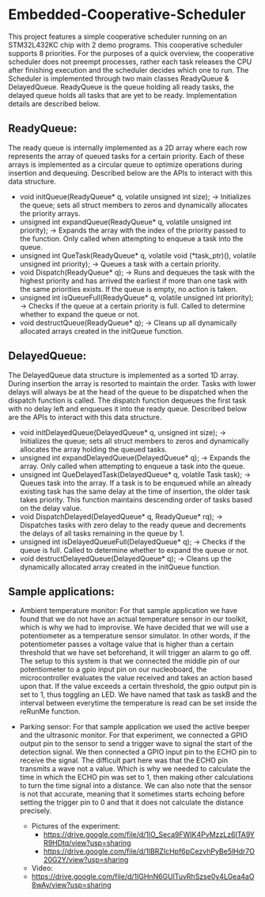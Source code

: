 # Embedded-Cooperative-Scheduler

This project features a simple cooperative scheduler running on an STM32L432KC chip with 2 demo programs. This cooperative scheduler supports 8 priorities. For the purposes of a quick overview, the cooperative scheduler does not preempt processes, rather each task releases the CPU after finishing execution and the scheduler decides which one to run. The Scheduler is implemented through two main classes ReadyQueue & DelayedQueue. ReadyQueue is the queue holding all ready tasks, the delayed queue holds all tasks that are yet to be ready. Implementation details are described below.

## ReadyQueue:

The ready queue is internally implemented as a 2D array where each row represents the array of queued tasks for a certain priority. Each of these arrays is implemented as a circular queue to optimize operations during insertion and dequeuing. Described below are the APIs to interact with this data structure.

* void initQueue(ReadyQueue* q, volatile unsigned int size); -> Initializes the queue; sets all struct members to zeros and dynamically allocates the priority arrays.
* unsigned int expandQueue(ReadyQueue* q, volatile unsigned int priority); -> Expands the array with the index of the priority passed to the function. Only called when attempting to enqueue a task into the queue.
* unsigned int QueTask(ReadyQueue* q, volatile void (*task_ptr)(), volatile unsigned int priority); -> Queues a task with a certain priority.
* void Dispatch(ReadyQueue* q); -> Runs and dequeues the task with the highest priority and has arrived the earliest if more than one task with the same priorities exists. If the queue is empty, no action is taken.
* unsigned int isQueueFull(ReadyQueue* q, volatile unsigned int priority); -> Checks if the queue at a certain priority is full. Called to determine whether to expand the queue or not.
* void destructQueue(ReadyQueue* q); -> Cleans up all dynamically allocated arrays created in the initQueue function.


## DelayedQueue:

The DelayedQueue data structure is implemented as a sorted 1D array. During insertion the array is resorted to maintain the order. Tasks with lower delays will always be at the head of the queue to be dispatched when the dispatch function is called. The dispatch function dequeues the first task with no delay left and enqueues it into the ready queue. Described below are the APIs to interact with this data structure.

* void initDelayedQueue(DelayedQueue* q, unsigned int size); -> Initializes the queue; sets all struct members to zeros and dynamically allocates the array holding the queued tasks.
* unsigned int expandDelayedQueue(DelayedQueue* q); -> Expands the array. Only called when attempting to enqueue a task into the queue.
* unsigned int QueDelayedTask(DelayedQueue* q, volatile Task task); -> Queues task into the array. If a task is to be enqueued while an already existing task has the same delay at the time of insertion, the older task takes priority. This function maintains descending order of tasks based on the delay value.
* void DispatchDelayed(DelayedQueue* q, ReadyQueue* rq); -> Dispatches tasks with zero delay to the ready queue and decrements the delays of all tasks remaining in the queue by 1.
* unsigned int isDelayedQueueFull(DelayedQueue* q); -> Checks if the queue is full. Called to determine whether to expand the queue or not.
* void destructDelayedQueue(DelayedQueue* q); -> Cleans up the dynamically allocated array created in the initQueue function.

## Sample applications:

* Ambient temperature monitor: For that sample application we have found that we do not have an actual temperature sensor in our toolkit, which is why we had to improvise. We have decided that we will use a potentiometer as a temperature sensor simulator. In other words, if the potentiometer passes a voltage value that is higher than a certain threshold that we have set beforehand, it will trigger an alarm to go off. The setup to this system is that we connected the middle pin of our potentiometer to a gpio input pin on our nucleoboard, the microcontroller evaluates the value received and takes an action based upon that. If the value exceeds a certain threshold, the gpio output pin is set to 1, thus toggling an LED. We have named that task as taskB and the interval between everytime the temperature is read can be set inside the reRunMe function. 

* Parking sensor: For that sample application we used the active beeper and the ultrasonic monitor. For that experiment, we connected a GPIO output pin to the sensor to send a trigger wave to signal the start of the detection signal. We then connected a GPIO input pin to the ECHO pin to receive the signal. The difficult part here was that the ECHO pin transmits a wave not a value. Which is why we needed to calculate the time in which the ECHO pin was set to 1, then making other calculations to turn the time signal into a distance. We can also note that the sensor is not that accurate, meaning that it sometimes starts echoing before setting the trigger pin to 0 and that it does not calculate the distance precisely. 
  * Pictures of the experiment: 
    * https://drive.google.com/file/d/1lO_Seca9FWIK4PvMzzLz6ITA9YR9HDtq/view?usp=sharing 
    * https://drive.google.com/file/d/1lBRZIcHpf6pCezvhPyBe5lHdr7O20G2Y/view?usp=sharing 
  * Video: 
   * https://drive.google.com/file/d/1IGHnN6GUlTuvRhSzse0y4LGea4aO8wAy/view?usp=sharing 
